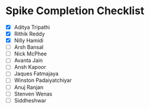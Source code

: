 # Spike Completion Checklist

- [x] Aditya Tripathi
- [x] Rithik Reddy
- [x] Nilly Hamidi
- [ ] Arsh Bansal
- [ ] Nick McPhee
- [ ] Avanta Jain
- [ ] Ansh Kapoor
- [ ] Jaques Fatmajaya
- [ ] Winston Padaiyatchiyar
- [ ] Anuj Ranjan
- [ ] Stenven Wenas
- [ ] Siddheshwar
